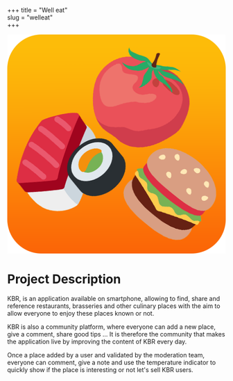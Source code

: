 +++
title = "Well eat"  
slug = "welleat"	
+++

<img src="static/images/welleat.png" alt="logo2" id="logo2"/> 
 
# Project Description

KBR, is an application available on smartphone, allowing to find, share and reference restaurants, brasseries and other culinary places with the aim to allow everyone to enjoy these places known or not. 

KBR is also a community platform, where everyone can add a new place, give a comment, share good tips ... It is therefore the community that makes the application live by improving the content of KBR every day. 

Once a place added by a user and validated by the moderation team, everyone can comment, give a note and use the temperature indicator to quickly show if the place is interesting or not let's sell KBR users.
